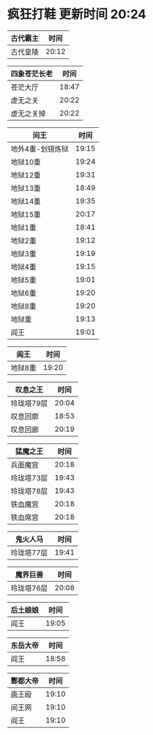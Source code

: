 # 疯狂打鞋 更新时间 20:24

| 古代霸主   | 时间    |
|--------|-------|
| 古代皇陵 | 20:12 |

| 四象苍茫长老   | 时间    |
|--------|-------|
| 苍茫大厅 | 18:47 |
| 虚无之关 | 20:22 |
| 虚无之关掉 | 20:22 |

| 间王   | 时间    |
|--------|-------|
| 地外4重-划镜炼狱 | 19:15 |
| 地狱10重 | 19:24 |
| 地狱12重 | 19:31 |
| 地狱13重 | 18:49 |
| 地狱14重 | 19:35 |
| 地狱15重 | 20:17 |
| 地狱1重 | 18:41 |
| 地狱2重 | 19:12 |
| 地狱3重 | 19:19 |
| 地狱4重 | 19:15 |
| 地狱5重 | 19:01 |
| 地狱6重 | 19:20 |
| 地狱8重 | 19:20 |
| 地狱重 | 19:13 |
| 阎王 | 19:01 |

| 阎王   | 时间    |
|--------|-------|
| 地狱8重 | 19:20 |

| 叹息之王   | 时间    |
|--------|-------|
| 玲珑塔79层 | 20:04 |
| 叹息回廓 | 18:53 |
| 叹息回廊 | 20:19 |

| 猛魔之王   | 时间    |
|--------|-------|
| 兵面魔宫 | 20:18 |
| 玲珑塔73层 | 19:43 |
| 玲珑塔78层 | 19:43 |
| 铁血魔宫 | 20:18 |
| 铁血席宫 | 20:18 |

| 鬼火人马   | 时间    |
|--------|-------|
| 玲珑塔77层 | 19:41 |

| 魔界巨兽   | 时间    |
|--------|-------|
| 玲珑塔76层 | 20:08 |

| 后土娘娘   | 时间    |
|--------|-------|
| 阎王 | 19:05 |

| 东岳大帝   | 时间    |
|--------|-------|
| 阎王 | 18:58 |

| 酆都大帝   | 时间    |
|--------|-------|
| 画王殴 | 19:10 |
| 间王网 | 19:10 |
| 阎王 | 19:10 |